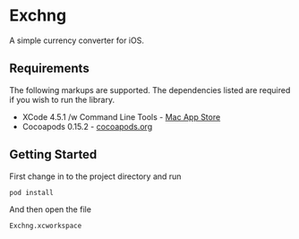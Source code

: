 Exchng
=============

A simple currency converter for iOS.

Requirements
-------

The following markups are supported.  The dependencies listed are required if
you wish to run the library.

* XCode 4.5.1 /w Command Line Tools - <a href="https://itunes.apple.com/ca/app/xcode/id497799835?mt=12">Mac App Store</a>
* Cocoapods 0.15.2 - <a href="http://cocoapods.org/">cocoapods.org</a>


Getting Started
------------

First change in to the project directory and run

    pod install

And then open the file
	
	Exchng.xcworkspace